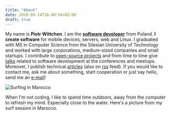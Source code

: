 ```yaml
---
title: "About"
date: 2020-08-14T16:49:54+02:00
draft: true
---
```


My name is **Piotr Wittchen**. I am the [**software developer**](/in) from Poland. **I create software** for mobile devices, servers, web and Linux. I graduated with MS in Computer Science from the Silesian University of Technology and worked with large corporations, medium-sized companies and small startups. I contribute to [open-source projects](/gh) and from time to time give [talks](/talks) related to software development at the conferences and meetups. Moreover, I publish technical [articles](/posts) (also on [rss](/posts/index.xml) feed). If you would like to contact me, ask me about something, start cooperation or just say hello, send me an [e-mail](mailto:piotr@wittchen.io)!

![Surfing in Marocco](pages/about/surf.jpg)

When I'm not coding, I like to spend time outdoors, away from the computer to refresh my mind. Especially close to the water. Here's a picture from my surf session in Marocco.
